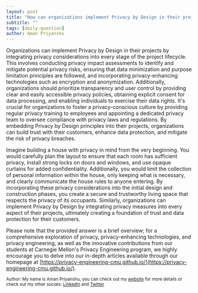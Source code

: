 ```yaml
---
layout: post
title: "How can organizations implement Privacy by Design in their projects?"
subtitle: ""
tags: [daily-question]
author: Aman Priyanshu
---
```


Organizations can implement Privacy by Design in their projects by integrating privacy considerations into every stage of the project lifecycle. This involves conducting privacy impact assessments to identify and mitigate potential privacy risks, ensuring that data minimization and purpose limitation principles are followed, and incorporating privacy-enhancing technologies such as encryption and anonymization. Additionally, organizations should prioritize transparency and user control by providing clear and easily accessible privacy policies, obtaining explicit consent for data processing, and enabling individuals to exercise their data rights. It's crucial for organizations to foster a privacy-conscious culture by providing regular privacy training to employees and appointing a dedicated privacy team to oversee compliance with privacy laws and regulations. By embedding Privacy by Design principles into their projects, organizations can build trust with their customers, enhance data protection, and mitigate the risk of privacy breaches.

Imagine building a house with privacy in mind from the very beginning. You would carefully plan the layout to ensure that each room has sufficient privacy, install strong locks on doors and windows, and use opaque curtains for added confidentiality. Additionally, you would limit the collection of personal information within the house, only keeping what is necessary, and clearly communicate the house rules to anyone entering. By incorporating these privacy considerations into the initial design and construction phases, you create a secure and trustworthy living space that respects the privacy of its occupants. Similarly, organizations can implement Privacy by Design by integrating privacy measures into every aspect of their projects, ultimately creating a foundation of trust and data protection for their customers.

Please note that the provided answer is a brief overview; for a comprehensive exploration of privacy, privacy-enhancing technologies, and privacy engineering, as well as the innovative contributions from our students at Carnegie Mellon's Privacy Engineering program, we highly encourage you to delve into our in-depth articles available through our homepage at [https://privacy-engineering-cmu.github.io/](https://privacy-engineering-cmu.github.io/).

<small>Author: My name is Aman Priyanshu, you can check out my [website](https://amanpriyanshu.github.io/) for more details or check out my other socials: [LinkedIn](https://www.linkedin.com/in/aman-priyanshu/) and [Twitter](https://twitter.com/AmanPriyanshu6)</small>
